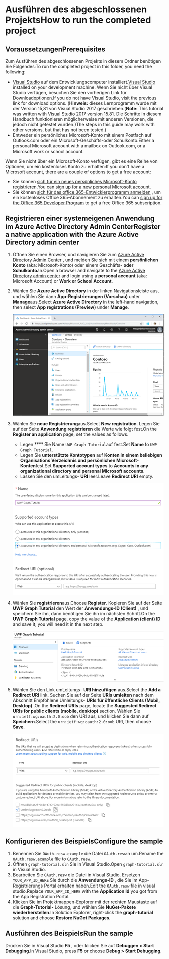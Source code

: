 # <a name="how-to-run-the-completed-project"></a><span data-ttu-id="b4d0a-101">Ausführen des abgeschlossenen Projekts</span><span class="sxs-lookup"><span data-stu-id="b4d0a-101">How to run the completed project</span></span>

## <a name="prerequisites"></a><span data-ttu-id="b4d0a-102">Voraussetzungen</span><span class="sxs-lookup"><span data-stu-id="b4d0a-102">Prerequisites</span></span>

<span data-ttu-id="b4d0a-103">Zum Ausführen des abgeschlossenen Projekts in diesem Ordner benötigen Sie Folgendes:</span><span class="sxs-lookup"><span data-stu-id="b4d0a-103">To run the completed project in this folder, you need the following:</span></span>

- <span data-ttu-id="b4d0a-104">[Visual Studio](https://visualstudio.microsoft.com/vs/) auf dem Entwicklungscomputer installiert.</span><span class="sxs-lookup"><span data-stu-id="b4d0a-104">[Visual Studio](https://visualstudio.microsoft.com/vs/) installed on your development machine.</span></span> <span data-ttu-id="b4d0a-105">Wenn Sie nicht über Visual Studio verfügen, besuchen Sie den vorherigen Link für Downloadoptionen.</span><span class="sxs-lookup"><span data-stu-id="b4d0a-105">If you do not have Visual Studio, visit the previous link for download options.</span></span> <span data-ttu-id="b4d0a-106">(**Hinweis:** dieses Lernprogramm wurde mit der Version 15,81 von Visual Studio 2017 geschrieben.</span><span class="sxs-lookup"><span data-stu-id="b4d0a-106">(**Note:** This tutorial was written with Visual Studio 2017 version 15.81.</span></span> <span data-ttu-id="b4d0a-107">Die Schritte in diesem Handbuch funktionieren möglicherweise mit anderen Versionen, die jedoch nicht getestet wurden.)</span><span class="sxs-lookup"><span data-stu-id="b4d0a-107">The steps in this guide may work with other versions, but that has not been tested.)</span></span>
- <span data-ttu-id="b4d0a-108">Entweder ein persönliches Microsoft-Konto mit einem Postfach auf Outlook.com oder ein Microsoft-Geschäfts-oder Schulkonto.</span><span class="sxs-lookup"><span data-stu-id="b4d0a-108">Either a personal Microsoft account with a mailbox on Outlook.com, or a Microsoft work or school account.</span></span>

<span data-ttu-id="b4d0a-109">Wenn Sie nicht über ein Microsoft-Konto verfügen, gibt es eine Reihe von Optionen, um ein kostenloses Konto zu erhalten:</span><span class="sxs-lookup"><span data-stu-id="b4d0a-109">If you don't have a Microsoft account, there are a couple of options to get a free account:</span></span>

- <span data-ttu-id="b4d0a-110">Sie können [sich für ein neues persönliches Microsoft-Konto registrieren](https://signup.live.com/signup?wa=wsignin1.0&rpsnv=12&ct=1454618383&rver=6.4.6456.0&wp=MBI_SSL_SHARED&wreply=https://mail.live.com/default.aspx&id=64855&cbcxt=mai&bk=1454618383&uiflavor=web&uaid=b213a65b4fdc484382b6622b3ecaa547&mkt=E-US&lc=1033&lic=1).</span><span class="sxs-lookup"><span data-stu-id="b4d0a-110">You can [sign up for a new personal Microsoft account](https://signup.live.com/signup?wa=wsignin1.0&rpsnv=12&ct=1454618383&rver=6.4.6456.0&wp=MBI_SSL_SHARED&wreply=https://mail.live.com/default.aspx&id=64855&cbcxt=mai&bk=1454618383&uiflavor=web&uaid=b213a65b4fdc484382b6622b3ecaa547&mkt=E-US&lc=1033&lic=1).</span></span>
- <span data-ttu-id="b4d0a-111">Sie können [sich für das office 365-Entwicklerprogramm anmelden](https://developer.microsoft.com/office/dev-program) , um ein kostenloses Office 365-Abonnement zu erhalten.</span><span class="sxs-lookup"><span data-stu-id="b4d0a-111">You can [sign up for the Office 365 Developer Program](https://developer.microsoft.com/office/dev-program) to get a free Office 365 subscription.</span></span>

## <a name="register-a-native-application-with-the-azure-active-directory-admin-center"></a><span data-ttu-id="b4d0a-112">Registrieren einer systemeigenen Anwendung im Azure Active Directory Admin Center</span><span class="sxs-lookup"><span data-stu-id="b4d0a-112">Register a native application with the Azure Active Directory admin center</span></span>

1. <span data-ttu-id="b4d0a-113">Öffnen Sie einen Browser, und navigieren Sie zum [Azure Active Directory Admin Center](https://aad.portal.azure.com) , und melden Sie sich mit einem **persönlichen Konto** (aka: Microsoft-Konto) oder einem Geschäfts- **oder Schulkonto**an.</span><span class="sxs-lookup"><span data-stu-id="b4d0a-113">Open a browser and navigate to the [Azure Active Directory admin center](https://aad.portal.azure.com) and login using a **personal account** (aka: Microsoft Account) or **Work or School Account**.</span></span>

1. <span data-ttu-id="b4d0a-114">Wählen Sie **Azure Active Directory** in der linken Navigationsleiste aus, und wählen Sie dann **App-Registrierungen (Vorschau)** unter **Manage**aus.</span><span class="sxs-lookup"><span data-stu-id="b4d0a-114">Select **Azure Active Directory** in the left-hand navigation, then select **App registrations (Preview)** under **Manage**.</span></span>

    ![<span data-ttu-id="b4d0a-115">Screenshot der APP-Registrierungen</span><span class="sxs-lookup"><span data-stu-id="b4d0a-115">A screenshot of the App registrations</span></span> ](/tutorial/images/aad-portal-app-registrations.png)

1. <span data-ttu-id="b4d0a-116">Wählen Sie **neue Registrierung**aus.</span><span class="sxs-lookup"><span data-stu-id="b4d0a-116">Select **New registration**.</span></span> <span data-ttu-id="b4d0a-117">Legen Sie auf der Seite **Anwendung registrieren** die Werte wie folgt fest.</span><span class="sxs-lookup"><span data-stu-id="b4d0a-117">On the **Register an application** page, set the values as follows.</span></span>

    - <span data-ttu-id="b4d0a-118">Legen \*\*\*\* Sie Name `UWP Graph Tutorial`auf fest.</span><span class="sxs-lookup"><span data-stu-id="b4d0a-118">Set **Name** to `UWP Graph Tutorial`.</span></span>
    - <span data-ttu-id="b4d0a-119">Legen Sie **unterstützte Kontotypen** auf **Konten in einem beliebigen Organisations Verzeichnis und persönlichen Microsoft-Konten**fest.</span><span class="sxs-lookup"><span data-stu-id="b4d0a-119">Set **Supported account types** to **Accounts in any organizational directory and personal Microsoft accounts**.</span></span>
    - <span data-ttu-id="b4d0a-120">Lassen Sie den umLeitungs- **URI** leer.</span><span class="sxs-lookup"><span data-stu-id="b4d0a-120">Leave **Redirect URI** empty.</span></span>

    ![Screenshot der Seite "Registrieren einer Anwendung"](/tutorial/images/aad-register-an-app.png)

1. <span data-ttu-id="b4d0a-122">Wählen Sie **registrieren**aus.</span><span class="sxs-lookup"><span data-stu-id="b4d0a-122">Choose **Register**.</span></span> <span data-ttu-id="b4d0a-123">Kopieren Sie auf der Seite **UWP Graph Tutorial** den Wert der **Anwendungs-ID (Client)** , und speichern Sie ihn, dann benötigen Sie ihn im nächsten Schritt.</span><span class="sxs-lookup"><span data-stu-id="b4d0a-123">On the **UWP Graph Tutorial** page, copy the value of the **Application (client) ID** and save it, you will need it in the next step.</span></span>

    ![Screenshot der Anwendungs-ID der neuen App-Registrierung](/tutorial/images/aad-application-id.png)

1. <span data-ttu-id="b4d0a-125">Wählen Sie den Link umLeitungs- **URI hinzufügen** aus.</span><span class="sxs-lookup"><span data-stu-id="b4d0a-125">Select the **Add a Redirect URI** link.</span></span> <span data-ttu-id="b4d0a-126">Suchen Sie auf der Seite **URIs umleiten** nach dem Abschnitt Empfohlene Umleitungs- **URIs für öffentliche Clients (Mobil, Desktop)** .</span><span class="sxs-lookup"><span data-stu-id="b4d0a-126">On the **Redirect URIs** page, locate the **Suggested Redirect URIs for public clients (mobile, desktop)** section.</span></span> <span data-ttu-id="b4d0a-127">Wählen Sie `urn:ietf:wg:oauth:2.0:oob` den URI aus, und klicken Sie dann auf **Speichern**.</span><span class="sxs-lookup"><span data-stu-id="b4d0a-127">Select the `urn:ietf:wg:oauth:2.0:oob` URI, then choose **Save**.</span></span>

    ![Screenshot der Seite "umLeitungs-URIs"](/tutorial/images/aad-redirect-uris.png)

## <a name="configure-the-sample"></a><span data-ttu-id="b4d0a-129">Konfigurieren des Beispiels</span><span class="sxs-lookup"><span data-stu-id="b4d0a-129">Configure the sample</span></span>

1. <span data-ttu-id="b4d0a-130">Benennen Sie `OAuth.resw.example` die Datei `OAuth.resw`in um.</span><span class="sxs-lookup"><span data-stu-id="b4d0a-130">Rename the `OAuth.resw.example` file to `OAuth.resw`.</span></span>
1. <span data-ttu-id="b4d0a-131">Öffnen `graph-tutorial.sln` Sie in Visual Studio.</span><span class="sxs-lookup"><span data-stu-id="b4d0a-131">Open `graph-tutorial.sln` in Visual Studio.</span></span>
1. <span data-ttu-id="b4d0a-132">Bearbeiten Sie `OAuth.resw` die Datei in Visual Studio. Ersetzen `YOUR_APP_ID_HERE` Sie durch die **Anwendungs-ID** , die Sie im App-Registrierungs Portal erhalten haben.</span><span class="sxs-lookup"><span data-stu-id="b4d0a-132">Edit the `OAuth.resw` file in visual studio.Replace `YOUR_APP_ID_HERE` with the **Application Id** you got from the App Registration Portal.</span></span>
1. <span data-ttu-id="b4d0a-133">Klicken Sie im Projektmappen-Explorer mit der rechten Maustaste auf die **Graph-Tutorial-** Lösung, und wählen Sie **NuGet-Pakete wiederherstellen**.</span><span class="sxs-lookup"><span data-stu-id="b4d0a-133">In Solution Explorer, right-click the **graph-tutorial** solution and choose **Restore NuGet Packages**.</span></span>

## <a name="run-the-sample"></a><span data-ttu-id="b4d0a-134">Ausführen des Beispiels</span><span class="sxs-lookup"><span data-stu-id="b4d0a-134">Run the sample</span></span>

<span data-ttu-id="b4d0a-135">Drücken Sie in Visual Studio **F5** , oder klicken Sie auf **Debuggen > Start Debugging**.</span><span class="sxs-lookup"><span data-stu-id="b4d0a-135">In Visual Studio, press **F5** or choose **Debug > Start Debugging**.</span></span>